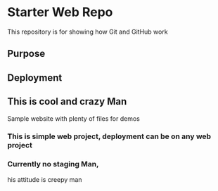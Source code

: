 # Starter Web Repo


This repository is for showing how Git and GitHub work

## Purpose

## Deployment

## This is cool and crazy Man

Sample website with plenty of files for demos

### This is simple web project, deployment can be on any web project
### Currently no staging Man,

his attitude is creepy man